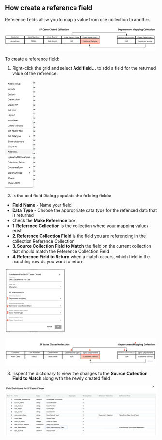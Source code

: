 ## How create a reference field

Reference fields allow you to map a value from one collection to another.

<img src="../assets/ref_field_example.jpg"  style="width:500px" class="border"></img>

To create a reference field:

1. Right-click the grid and select  **Add field...** to add a field for the returned value of the reference.

<img src="../assets/ref_field_add_field.jpg"  style="width:100px" class="border"></img>


2. In the add field Dialog populate the folloing fields:




  - **Field Name** - Name your field
  - **Data Type** - Choose the appropriate data type for the refenced data that is returned
  - Check the **Make Reference** box
  - **1. Reference Collection** is the collection where your mapping values exist
  - **2. Reference Collection Field** is the field you are referencing in the collection Reference Collection
  - **3. Source Collection Field to Match** the field on the current collection that should match the Reference Collection Field
  - **4. Reference Field to Return** when a match occurs, which field in the matching row do you want to return

<img src="../assets/ref_field_dialog_nums.jpg"  style="width:200px" class="border"></img>

<img src="../assets/ref_field_example_nums.jpg"  style="width:500px" class="border"></img>

3. Inspect the dictionary to view the changes to the **Source Collection Field to Match** along with the newly created field

<img src="../assets/ref_field_dictionary.png"  style="width:800px" class="border"></img>


